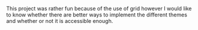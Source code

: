 This project was rather fun because of the use of grid however I would like to know whether there are better ways to implement the different themes and whether or not it is accessible enough.
